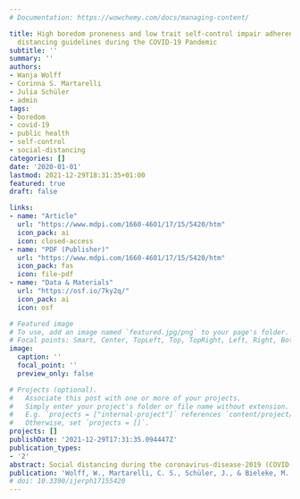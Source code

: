 ```yaml
---
# Documentation: https://wowchemy.com/docs/managing-content/

title: High boredom proneness and low trait self-control impair adherence to social
  distancing guidelines during the COVID-19 Pandemic
subtitle: ''
summary: ''
authors:
- Wanja Wolff
- Corinna S. Martarelli
- Julia Schüler
- admin
tags:
- boredom
- covid-19
- public health
- self-control
- social-distancing
categories: []
date: '2020-01-01'
lastmod: 2021-12-29T18:31:35+01:00
featured: true
draft: false

links:
- name: "Article"
  url: "https://www.mdpi.com/1660-4601/17/15/5420/htm"
  icon_pack: ai
  icon: closed-access
- name: "PDF (Publisher)"
  url: "https://www.mdpi.com/1660-4601/17/15/5420/htm"
  icon_pack: fas
  icon: file-pdf
- name: "Data & Materials"
  url: "https://osf.io/7ky2q/"
  icon_pack: ai
  icon: osf

# Featured image
# To use, add an image named `featured.jpg/png` to your page's folder.
# Focal points: Smart, Center, TopLeft, Top, TopRight, Left, Right, BottomLeft, Bottom, BottomRight.
image:
  caption: ''
  focal_point: ''
  preview_only: false

# Projects (optional).
#   Associate this post with one or more of your projects.
#   Simply enter your project's folder or file name without extension.
#   E.g. `projects = ["internal-project"]` references `content/project/deep-learning/index.md`.
#   Otherwise, set `projects = []`.
projects: []
publishDate: '2021-12-29T17:31:35.094447Z'
publication_types:
- '2'
abstract: Social distancing during the coronavirus-disease-2019 (COVID-19) pandemic is crucial to reduce the spread of the virus. However, its effectiveness hinges on adherence by individuals who face substantial burdens from the required behavioral restrictions. Here, we investigate sources of individual variation in adhering to social distancing guidelines. In a high-powered study (N = 895), we tested direct and indirect effects of boredom and self-control on adherence. The results showed that both traits were important predictors of adherence but the underlying mechanisms differed. Specifically, individuals high in boredom perceived social distancing as more difficult, which in turn reduced their adherence (i.e., a mediated effect). In contrast, individuals high in self-control adhered more to the guidelines without perceiving them as more or less difficult; however, self-control moderated the effect of difficulty on adherence. Our results are immediately relevant to improve the efficacy of social distancing guidelines in the COVID-19 response.
publication: 'Wolff, W., Martarelli, C. S., Schüler, J., & Bieleke, M. (2020). High boredom proneness and low trait self-control impair adherence to social distancing guidelines during the COVID-19 Pandemic. *International Journal of Environmental Research and Public Health*, *17*(15). https://doi.org/10.3390/ijerph17155420'
# doi: 10.3390/ijerph17155420
---
```


